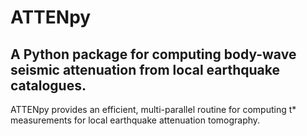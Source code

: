 # ATTENpy
## A Python package for computing body-wave seismic attenuation from local earthquake catalogues.

ATTENpy provides an efficient, multi-parallel routine for computing t\* measurements for local earthquake
attenuation tomography.
